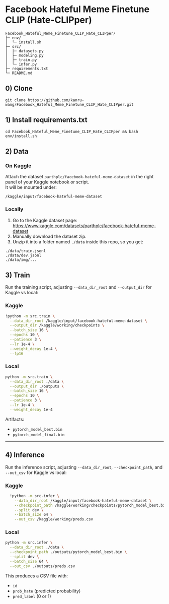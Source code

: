 # Facebook Hateful Meme Finetune CLIP (Hate-CLIPper)

    Facebook_Hateful_Meme_Finetune_CLIP_Hate_CLIPper/
    ├─ env/
    │  └─ install.sh
    ├─ src/
    │  ├─ datasets.py
    │  ├─ modeling.py
    │  ├─ train.py
    │  └─ infer.py
    ├─ requirements.txt
    └─ README.md

## 0) Clone

    git clone https://github.com/kanru-wang/Facebook_Hateful_Meme_Finetune_CLIP_Hate_CLIPper.git

## 1) Install requirements.txt

    cd Facebook_Hateful_Meme_Finetune_CLIP_Hate_CLIPper && bash env/install.sh

## 2) Data

### On Kaggle
Attach the dataset `parthplc/facebook-hateful-meme-dataset` in the right panel of your Kaggle notebook or script.  
It will be mounted under:
```
/kaggle/input/facebook-hateful-meme-dataset
```

###  Locally
1. Go to the Kaggle dataset page:  
   https://www.kaggle.com/datasets/parthplc/facebook-hateful-meme-dataset
2. Manually download the dataset zip.
3. Unzip it into a folder named `./data` inside this repo, so you get:
```
./data/train.jsonl
./data/dev.jsonl
./data/img/...
```

## 3) Train

Run the training script, adjusting `--data_dir_root` and `--output_dir` for Kaggle vs local:

### Kaggle
```bash
!python -m src.train \
  --data_dir_root /kaggle/input/facebook-hateful-meme-dataset \
  --output_dir /kaggle/working/checkpoints \
  --batch_size 16 \
  --epochs 10 \
  --patience 3 \
  --lr 1e-4 \
  --weight_decay 1e-4 \
  --fp16
```

### Local
```bash
python -m src.train \
  --data_dir_root ./data \
  --output_dir ./outputs \
  --batch_size 16 \
  --epochs 10 \
  --patience 3 \
  --lr 1e-4 \
  --weight_decay 1e-4
```

Artifacts:
- `pytorch_model_best.bin`
- `pytorch_model_final.bin`

---

## 4) Inference

Run the inference script, adjusting `--data_dir_root`, `--checkpoint_path`, and `--out_csv` for Kaggle vs local:

### Kaggle
```bash
  !python -m src.infer \
    --data_dir_root /kaggle/input/facebook-hateful-meme-dataset \
    --checkpoint_path /kaggle/working/checkpoints/pytorch_model_best.bin \
    --split dev \
    --batch_size 64 \
    --out_csv /kaggle/working/preds.csv
```

### Local
```bash
python -m src.infer \
  --data_dir_root ./data \
  --checkpoint_path ./outputs/pytorch_model_best.bin \
  --split dev \
  --batch_size 64 \
  --out_csv ./outputs/preds.csv
```

This produces a CSV file with:
- `id`
- `prob_hate` (predicted probability)
- `pred_label` (0 or 1)
